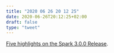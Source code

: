 ```yaml
---
title: "2020 06 26 20 12 25"
date: 2020-06-26T20:12:25+02:00
draft: false
type: "tweet"
---
```


[Five highlights on the Spark 3.0.0 Release](https://itnext.io/five-highlights-on-the-spark-3-0-release-ab8775804e4b).
